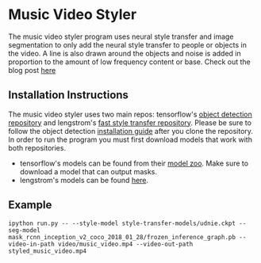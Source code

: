 # Music Video Styler
The music video styler program uses neural style transfer and image segmentation
to only add the neural style transfer to people or objects in the video. A line
is also drawn around the objects and noise is added in proportion to the amount
of low frequency content or base. Check out the blog post
[here](https://dillonalaird.github.io/AI-Music-Video-Stylizer/)


## Installation Instructions
The music video styler uses two main repos: tensorflow's [object detection
repository](https://github.com/tensorflow/models/tree/master/research/object_detection)
and lengstrom's [fast style transfer repository](https://github.com/lengstrom/fast-style-transfer).
Please be sure to follow the object detection [installation guide](https://github.com/tensorflow/models/blob/master/research/object_detection/g3doc/installation.md)
after you clone the repository. In order to run the program you must first
download models that work with both repositories.

* tensorflow's models can be found from their
  [model zoo](https://github.com/tensorflow/models/blob/master/research/object_detection/g3doc/detection_model_zoo.md).
  Make sure to download a model that can output masks.
* lengstrom's models can be found
  [here](https://drive.google.com/drive/folders/0B9jhaT37ydSyRk9UX0wwX3BpMzQ).


## Example
`ipython run.py -- --style-model style-transfer-models/udnie.ckpt --seg-model mask_rcnn_inception_v2_coco_2018_01_28/frozen_inference_graph.pb --video-in-path video/music_video.mp4 --video-out-path styled_music_video.mp4`
